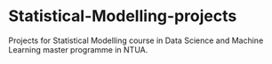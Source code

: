 # Statistical-Modelling-projects
Projects for Statistical Modelling course in Data Science and Machine Learning master programme in NTUA.
